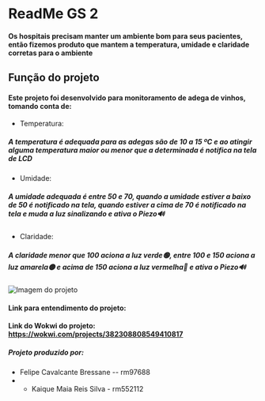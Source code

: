 # ReadMe GS 2 

#### Os hospitais precisam manter um ambiente bom para seus pacientes, então fizemos produto que mantem a temperatura, umidade e claridade corretas para o ambiente 

## Função do projeto 
#### Este projeto foi desenvolvido para monitoramento de adega de vinhos, tomando conta de:
+ Temperatura: 
##### A temperatura é adequada para as adegas são de 10 a 15 ºC e ao atingir alguma temperatura maior ou menor que a determinada é notifica na tela de LCD
+ Umidade:
##### A umidade adequada é entre 50 e 70, quando a umidade estiver a baixo de 50 é notificado na tela, quando estiver a cima de 70 é notificado na tela e muda a luz sinalizando e ativa o Piezo🔊
+ Claridade:
##### A claridade menor que 100 aciona a luz verde🟢, entre 100 e 150 aciona a luz amarela🟡 e acima de 150 aciona a luz vermelha🔴 e ativa o Piezo🔊 
![Imagem do projeto](![image](https://github.com/FeBressane/GS-2-Edge/assets/63418718/c02735a5-23fa-4735-b7f0-5814b38dfde9))
#### Link para entendimento do projeto: 
#### Link do Wokwi do projeto: https://wokwi.com/projects/382308808549410817
##### Projeto produzido por: 
+ Felipe Cavalcante Bressane -- rm97688
+ + Kaique Maia Reis Silva - rm552112
